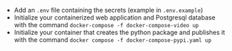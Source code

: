 * Add an `.env` file containing the secrets (example in `.env.example`)
* Initialize your containerized web application and Postgresql database with the command `docker-compose -f docker-compose-video up`
* Initialize your container that creates the python package and publishes it with the command `docker compose -f docker-compose-pypi.yaml up`
